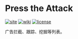 <!--
This file is part of the Press the Attack project,
Copyright (c) 2018 Bogachenko Vyacheslav

Press the Attack is a free project: you can distribute it and/or modify
it in accordance with the MIT license published by the Massachusetts Institute of Technology.

The Press the Attack project is distributed in the hope that it will be useful,
and is provided "AS IS", WITHOUT ANY WARRANTY, EXPRESSLY EXPRESSED OR IMPLIED.
WE ARE NOT RESPONSIBLE FOR ANY DAMAGES DUE TO THE USE OF THIS PROJECT OR ITS PARTS.
For more information, see the MIT license.

Author: Bogachenko Vyacheslav <https://github.com/bogachenko>
Email: bogachenkove@gmail.com
Github: https://github.com/bogachenko/presstheattack/
Last modified: 27 November 2018
License: MIT <https://github.com/bogachenko/presstheattack/blob/master/LICENSE.md>
Problem reports: https://github.com/bogachenko/presstheattack/issues
Title: README.zh-CN.md
URL: https://raw.githubusercontent.com/bogachenko/presstheattack/master/README.zh-CN.md
Wiki: https://github.com/bogachenko/presstheattack/wiki

Download the entire Press the Attack project at https://github.com/bogachenko/presstheattack/archive/master.zip -->

# Press the Attack
[![site](https://img.shields.io/badge/site-up-%233fb912.svg)](https://bogachenko.github.io/presstheattack/)
[![wiki](https://img.shields.io/badge/wiki-up-%233fb912.svg)](https://github.com/bogachenko/presstheattack/wiki)
[![license](https://img.shields.io/badge/license-MIT-%233fb912.svg)](https://raw.githubusercontent.com/bogachenko/presstheattack/master/LICENSE.md)

广告拦截、跟踪、挖掘等列表。